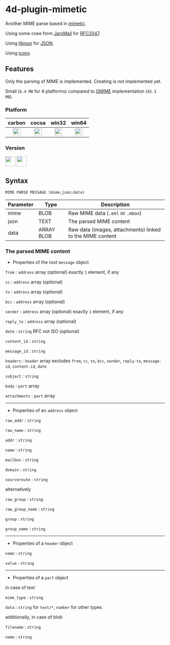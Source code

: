 # 4d-plugin-mimetic

Another MIME parse based in [mimetic](http://www.codesink.org/mimetic_mime_library.html).

Using some coee from [JaroMail](https://github.com/dyne/JaroMail) for [RFC2047](https://www.ietf.org/rfc/rfc2047.txt).

Using [libjson](https://sourceforge.net/projects/libjson/) for [JSON](http://www.json.org).

Using [iconv](https://www.gnu.org/software/libiconv/).

## Features

Only the parsing of MIME is implemented. Creating is not implemented yet.

Small (``6.4 MB`` for 4 platforms) compared to [GMIME](https://github.com/miyako/4d-plugin-gmime) implementation (``45.3 MB``).

### Platform

| carbon | cocoa | win32 | win64 |
|:------:|:-----:|:---------:|:---------:|
|<img src="https://cloud.githubusercontent.com/assets/1725068/22371562/1b091f0a-e4db-11e6-8458-8653954a7cce.png" width="24" height="24" />|<img src="https://cloud.githubusercontent.com/assets/1725068/22371562/1b091f0a-e4db-11e6-8458-8653954a7cce.png" width="24" height="24" />|<img src="https://cloud.githubusercontent.com/assets/1725068/22371562/1b091f0a-e4db-11e6-8458-8653954a7cce.png" width="24" height="24" />|<img src="https://cloud.githubusercontent.com/assets/1725068/22371562/1b091f0a-e4db-11e6-8458-8653954a7cce.png" width="24" height="24" />|

### Version

<img src="https://cloud.githubusercontent.com/assets/1725068/18940649/21945000-8645-11e6-86ed-4a0f800e5a73.png" width="32" height="32" /> <img src="https://cloud.githubusercontent.com/assets/1725068/18940648/2192ddba-8645-11e6-864d-6d5692d55717.png" width="32" height="32" />

## Syntax

```
MIME PARSE MESSAGE (mime;json;data)
```

Parameter|Type|Description
------------|------------|----
mime|BLOB|Raw MIME data (``.eml`` or ``.mbox``)
json|TEXT|The parsed MIME content
data|ARRAY BLOB|Raw data (images, attachments) linked to the MIME content

### The parsed MIME content

* Properties of the root ``message`` object

``from`` : ``address`` array (optional) exactly ``1`` element, if any

``cc`` : ``address`` array (optional)

``to`` : ``address`` array (optional)

``bcc`` : ``address`` array (optional)

``sender`` : ``address`` array (optional) exactly ``1`` element, if any

``reply_to`` : ``address`` array (optional)

``date`` : ``string`` RFC not ISO (optional)

``content_id`` : ``string``

``message_id`` : ``string``

``headers`` : ``header`` array excludes ``from``, ``cc``, ``to``, ``bcc``, ``sender``, ``reply-to``, ``message-id``, ``content-id``, ``date``

``subject`` : ``string``

``body`` : ``part`` array

``attachments`` : ``part`` array

---

* Properties of an ``address`` object

``raw_addr`` : ``string``

``raw_name`` : ``string``

``addr`` : ``string``

``name`` : ``string``

``mailbox`` : ``string``

``domain`` : ``string``

``sourceroute`` : ``string``

alternatively

``raw_group`` : ``string``

``raw_group_name`` : ``string``

``group`` : ``string``

``group_name`` : ``string``

---

* Properties of a ``header`` object

``name`` : ``string``

``value`` : ``string``

---

* Properties of a ``part`` object

in case of text

``mime_type`` : ``string``

``data`` : ``string`` for ``text/*``, ``number`` for other types 

additionally, in case of blob

``filename`` : ``string``

``name`` : ``string``
